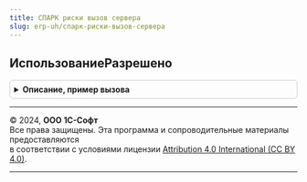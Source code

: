 ```yaml
---
title: СПАРК риски вызов сервера
slug: erp-uh/спарк-риски-вызов-сервера
---
```



## ИспользованиеРазрешено
<details style="margin: 1em 0; padding: 0.5em; border: 1px solid #ccc; border-radius: 6px;">

<summary style="font-weight: bold; cursor: pointer;">Описание, пример вызова</summary>

```bsl

// Устарела. Следует использовать СПАРКРискиКлиент.ИспользованиеРазрешено.
// Определяет возможность использования сервиса в соответствии с текущим
//  режимом работы и правами пользователя.
//
// Возвращаемое значение:
//  Булево - Истина - использование разрешено, Ложь - в противном случае.
//
Функция ИспользованиеРазрешено() Экспорт
```

Пример вызова
```bsl
Результат = СПАРКРискиВызовСервера.ИспользованиеРазрешено() 
```
</details>

---

© 2024, **ООО 1С-Софт**  
Все права защищены. Эта программа и сопроводительные материалы предоставляются  
в соответствии с условиями лицензии [Attribution 4.0 International (CC BY 4.0)](https://creativecommons.org/licenses/by/4.0/legalcode).

---
